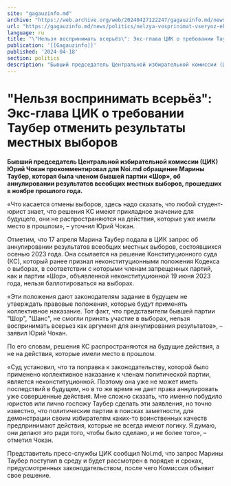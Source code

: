 ```yaml
---
site: "gagauzinfo.md"
archive: "https://web.archive.org/web/20240427122247/gagauzinfo.md/news/politics/nelzya-vosprinimat-vseryoz-eks-glava-tsik-o-trebovanii-tauber-otmenit-rezultati-mestnih-viborov"
url: "https://gagauzinfo.md/news/politics/nelzya-vosprinimat-vseryoz-eks-glava-tsik-o-trebovanii-tauber-otmenit-rezultati-mestnih-viborov"
language: ru
title: "\"Нельзя воспринимать всерьёз\": Экс-глава ЦИК о требовании Таубер отменить результаты местных выборов"
publication: '[[Gagauzinfo]]'
published: '2024-04-18'
section: politics
description: "Бывший председатель Центральной избирательной комиссии (ЦИК) Юрий Чокан прокомментировал для Noi.md обращение Марины Таубер, которая была членом бывшей партии «Шор», об аннулировании результатов всеобщих местных выборов, прошедших в ноябре прошлого года."
---
```


# "Нельзя воспринимать всерьёз": Экс-глава ЦИК о требовании Таубер отменить результаты местных выборов

**Бывший председатель Центральной избирательной комиссии (ЦИК) Юрий Чокан прокомментировал для Noi.md обращение Марины Таубер, которая была членом бывшей партии «Шор», об аннулировании результатов всеобщих местных выборов, прошедших в ноябре прошлого года.**

«Что касается отмены выборов, здесь надо сказать, что любой студент-юрист знает, что решения КС имеют прикладное значение для будущего, они не распространяются на действия, которые уже имели место в прошлом», – уточнил Юрий Чокан.

Отметим, что 17 апреля Марина Таубер подала в ЦИК запрос об аннулировании результатов всеобщих местных выборов, состоявшихся осенью 2023 года. Она ссылается на решение Конституционного суда (КС), который ранее признал неконституционными положения Кодекса о выборах, в соответствии с которыми членам запрещенных партий, как и партии «Шор», объявленной неконституционной 19 июня 2023 года, нельзя баллотироваться на выборах.

«Эти положения дают законодателям задание в будущем не утверждать правовые положения, которые будут применять коллективное наказание. Тот факт, что представители бывшей партии "Шор", "Шанс", не смогли принять участие в выборах, нельзя воспринимать всерьез как аргумент для аннулирования результатов», – заявил Юрий Чокан.

По его словам, решения КС распространяются на будущие действия, а не на действия, которые имели место в прошлом.

«Суд установил, что та поправка к законодательству, которой было применено коллективное наказание к членам политической партии, является неконституционной. Поэтому она уже не может иметь последствий в будущем, но в то же время не дает права аннулировать уже совершенные действия. Мне сложно сказать, что именно побудило юристов или лично госпожу Таубер сделать эти заявления, но точно известно, что политические партии в поисках заметности, для демонстрации своим избирателям каких-то воинственных качеств предпринимают действия, которые не всегда имеют логику. Я думаю, они делают это ради того, чтобы было сделано, и не более того», – отметил Чокан.

Представитель пресс-службы ЦИК сообщил Noi.md, что запрос Марины Таубер поступил в среду и будет рассмотрен в порядке и сроках, предусмотренных законодательством, после чего Комиссия объявит свое решение.